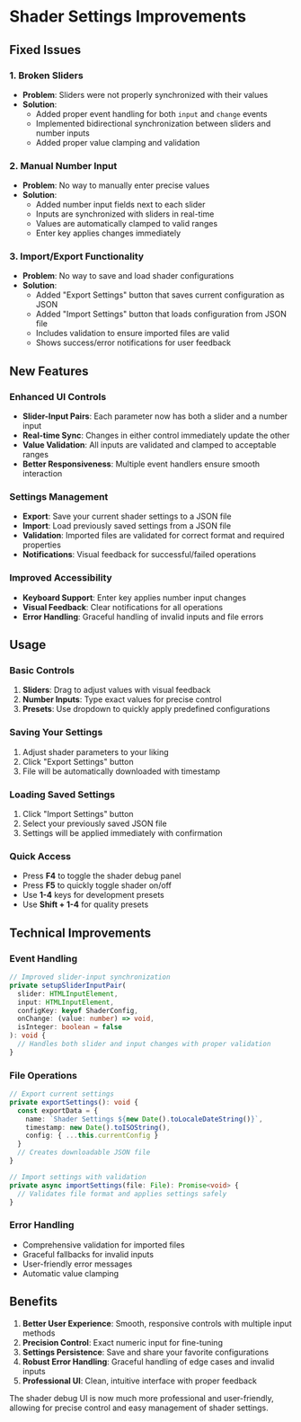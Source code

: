# Shader Settings Improvements

## Fixed Issues

### 1. Broken Sliders
- **Problem**: Sliders were not properly synchronized with their values
- **Solution**: 
  - Added proper event handling for both `input` and `change` events
  - Implemented bidirectional synchronization between sliders and number inputs
  - Added proper value clamping and validation

### 2. Manual Number Input
- **Problem**: No way to manually enter precise values
- **Solution**:
  - Added number input fields next to each slider
  - Inputs are synchronized with sliders in real-time
  - Values are automatically clamped to valid ranges
  - Enter key applies changes immediately

### 3. Import/Export Functionality
- **Problem**: No way to save and load shader configurations
- **Solution**:
  - Added "Export Settings" button that saves current configuration as JSON
  - Added "Import Settings" button that loads configuration from JSON file
  - Includes validation to ensure imported files are valid
  - Shows success/error notifications for user feedback

## New Features

### Enhanced UI Controls
- **Slider-Input Pairs**: Each parameter now has both a slider and a number input
- **Real-time Sync**: Changes in either control immediately update the other
- **Value Validation**: All inputs are validated and clamped to acceptable ranges
- **Better Responsiveness**: Multiple event handlers ensure smooth interaction

### Settings Management
- **Export**: Save your current shader settings to a JSON file
- **Import**: Load previously saved settings from a JSON file
- **Validation**: Imported files are validated for correct format and required properties
- **Notifications**: Visual feedback for successful/failed operations

### Improved Accessibility
- **Keyboard Support**: Enter key applies number input changes
- **Visual Feedback**: Clear notifications for all operations
- **Error Handling**: Graceful handling of invalid inputs and file errors

## Usage

### Basic Controls
1. **Sliders**: Drag to adjust values with visual feedback
2. **Number Inputs**: Type exact values for precise control
3. **Presets**: Use dropdown to quickly apply predefined configurations

### Saving Your Settings
1. Adjust shader parameters to your liking
2. Click "Export Settings" button
3. File will be automatically downloaded with timestamp

### Loading Saved Settings
1. Click "Import Settings" button
2. Select your previously saved JSON file
3. Settings will be applied immediately with confirmation

### Quick Access
- Press **F4** to toggle the shader debug panel
- Press **F5** to quickly toggle shader on/off
- Use **1-4** keys for development presets
- Use **Shift + 1-4** for quality presets

## Technical Improvements

### Event Handling
```typescript
// Improved slider-input synchronization
private setupSliderInputPair(
  slider: HTMLInputElement, 
  input: HTMLInputElement, 
  configKey: keyof ShaderConfig,
  onChange: (value: number) => void,
  isInteger: boolean = false
): void {
  // Handles both slider and input changes with proper validation
}
```

### File Operations
```typescript
// Export current settings
private exportSettings(): void {
  const exportData = {
    name: `Shader Settings ${new Date().toLocaleDateString()}`,
    timestamp: new Date().toISOString(),
    config: { ...this.currentConfig }
  }
  // Creates downloadable JSON file
}

// Import settings with validation
private async importSettings(file: File): Promise<void> {
  // Validates file format and applies settings safely
}
```

### Error Handling
- Comprehensive validation for imported files
- Graceful fallbacks for invalid inputs
- User-friendly error messages
- Automatic value clamping

## Benefits

1. **Better User Experience**: Smooth, responsive controls with multiple input methods
2. **Precision Control**: Exact numeric input for fine-tuning
3. **Settings Persistence**: Save and share your favorite configurations
4. **Robust Error Handling**: Graceful handling of edge cases and invalid inputs
5. **Professional UI**: Clean, intuitive interface with proper feedback

The shader debug UI is now much more professional and user-friendly, allowing for precise control and easy management of shader settings.